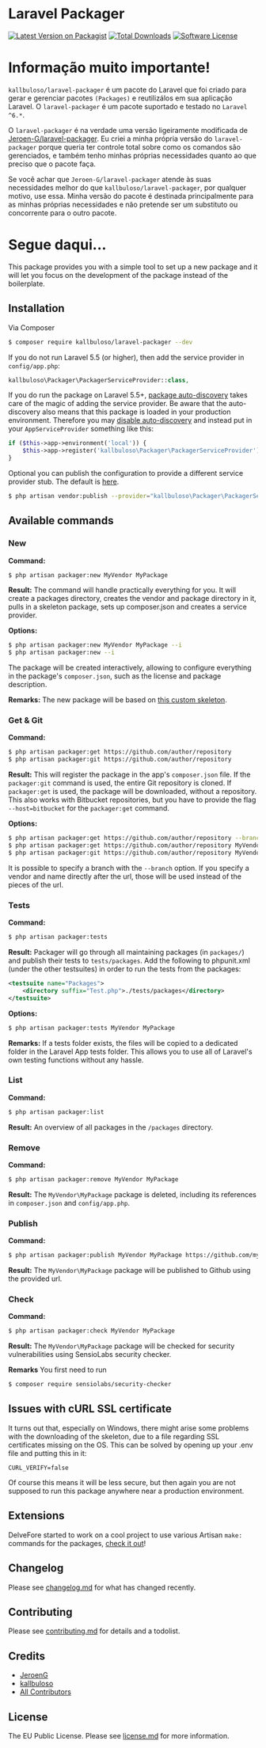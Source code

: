 # Laravel Packager

[![Latest Version on Packagist][ico-version]][link-packagist]
[![Total Downloads][ico-downloads]][link-downloads]
[![Software License][ico-readme]][link-readme]

# Informação muito importante!
`kallbuloso/laravel-packager` é um pacote do Laravel que foi criado para gerar e gerenciar pacotes `(Packages)` e reutilizálos em sua aplicação Laravel. O `laravel-packager` é um pacote suportado e testado no `Laravel ^6.*`.

O `laravel-packager` é na verdade uma versão ligeiramente modificada de [Jeroen-G/laravel-packager](https://github.com/Jeroen-G/laravel-packager). Eu criei a minha própria versão do `laravel-packager` porque queria ter controle total sobre como os comandos são gerenciados, e também tenho minhas próprias necessidades quanto ao que preciso que o pacote faça. 

Se você achar que `Jeroen-G/laravel-packager` atende às suas necessidades melhor do que `kallbuloso/laravel-packager`, por qualquer motivo, use essa. Minha versão do pacote é destinada principalmente para as minhas próprias necessidades e não pretende ser um substituto ou concorrente para o outro pacote.

# Segue daqui...
This package provides you with a simple tool to set up a new package and it will let you focus on the development of the package instead of the boilerplate.

## Installation

Via Composer

```bash
$ composer require kallbuloso/laravel-packager --dev
```

If you do not run Laravel 5.5 (or higher), then add the service provider in `config/app.php`:

```php
kallbuloso\Packager\PackagerServiceProvider::class,
```

If you do run the package on Laravel 5.5+, [package auto-discovery](https://medium.com/@taylorotwell/package-auto-discovery-in-laravel-5-5-ea9e3ab20518) takes care of the magic of adding the service provider.
Be aware that the auto-discovery also means that this package is loaded in your production environment. Therefore you may [disable auto-discovery](https://laravel.com/docs/5.5/packages#package-discovery) and instead put in your `AppServiceProvider` something like this:

```php
if ($this->app->environment('local')) {
    $this->app->register('kallbuloso\Packager\PackagerServiceProvider');
}
```

Optional you can publish the configuration to provide a different service provider stub. The default is [here](https://github.com/jeroen-g/packager-skeleton).

```bash
$ php artisan vendor:publish --provider="kallbuloso\Packager\PackagerServiceProvider"
```

## Available commands

### New
**Command:**
```bash
$ php artisan packager:new MyVendor MyPackage
```

**Result:**
The command will handle practically everything for you. It will create a packages directory, creates the vendor and package directory in it, pulls in a skeleton package, sets up composer.json and creates a service provider.

**Options:**
```bash
$ php artisan packager:new MyVendor MyPackage --i
$ php artisan packager:new --i
```
The package will be created interactively, allowing to configure everything in the package's `composer.json`, such as the license and package description.

**Remarks:**
The new package will be based on [this custom skeleton](https://github.com/jeroen-g/packager-skeleton).

### Get & Git
**Command:**
``` bash
$ php artisan packager:get https://github.com/author/repository
$ php artisan packager:git https://github.com/author/repository
```

**Result:**
This will register the package in the app's `composer.json` file.
If the `packager:git` command is used, the entire Git repository is cloned. If `packager:get` is used, the package will be downloaded, without a repository. This also works with Bitbucket repositories, but you have to provide the flag `--host=bitbucket` for the `packager:get` command.

**Options:**
```bash
$ php artisan packager:get https://github.com/author/repository --branch=develop
$ php artisan packager:get https://github.com/author/repository MyVendor MyPackage
$ php artisan packager:git https://github.com/author/repository MyVendor MyPackage
```
It is possible to specify a branch with the `--branch` option. If you specify a vendor and name directly after the url, those will be used instead of the pieces of the url.

### Tests
**Command:**
```bash
$ php artisan packager:tests
```

**Result:**
Packager will go through all maintaining packages (in `packages/`) and publish their tests to `tests/packages`.
Add the following to phpunit.xml (under the other testsuites) in order to run the tests from the packages:
```xml
<testsuite name="Packages">
    <directory suffix="Test.php">./tests/packages</directory>
</testsuite>
```

**Options:**
```bash
$ php artisan packager:tests MyVendor MyPackage
```

**Remarks:**
If a tests folder exists, the files will be copied to a dedicated folder in the Laravel App tests folder. This allows you to use all of Laravel's own testing functions without any hassle.

### List
**Command:**
```bash
$ php artisan packager:list
```

**Result:**
An overview of all packages in the `/packages` directory.

### Remove
**Command:**
```bash
$ php artisan packager:remove MyVendor MyPackage
```

**Result:**
The `MyVendor\MyPackage` package is deleted, including its references in `composer.json` and `config/app.php`.

### Publish
**Command:**
```bash
$ php artisan packager:publish MyVendor MyPackage https://github.com/myvendor/mypackage
```

**Result:**
The `MyVendor\MyPackage` package will be published to Github using the provided url.

### Check
**Command:**
```bash
$ php artisan packager:check MyVendor MyPackage
```

**Result:**
The `MyVendor\MyPackage` package will be checked for security vulnerabilities using SensioLabs security checker.

**Remarks**
You first need to run

```bash
$ composer require sensiolabs/security-checker
```


## Issues with cURL SSL certificate
It turns out that, especially on Windows, there might arise some problems with the downloading of the skeleton, due to a file regarding SSL certificates missing on the OS. This can be solved by opening up your .env file and putting this in it:
```
CURL_VERIFY=false
```
Of course this means it will be less secure, but then again you are not supposed to run this package anywhere near a production environment.

## Extensions
DelveFore started to work on a cool project to use various Artisan `make:` commands for the packages, [check it out](https://github.com/DelveFore/laravel-packager-hermes)!

## Changelog

Please see [changelog.md](changelog.md) for what has changed recently.

## Contributing

Please see [contributing.md](contributing.md) for details and a todolist.

## Credits

- [JeroenG](https://github.com/Jeroen-G)
- [kallbuloso][link-author]
- [All Contributors][link-contributors]

## License

The EU Public License. Please see [license.md](license.md) for more information.


[ico-version]: https://img.shields.io/packagist/v/kallbuloso/laravel-packager/v/stable?format=flat-square
[ico-downloads]: https://img.shields.io/packagist/dt/kallbuloso/laravel-packager.svg?style=flat-square
[ico-readme]: https://img.shields.io/badge/license-MIT-brightgreen.svg?style=flat-square

[link-packagist]: https://packagist.org/packages/kallbuloso/laravel-packager
[link-downloads]: https://packagist.org/packages/kallbuloso/laravel-packager
[link-author]: https://github.com/kallbuloso
[link-readme]: LICENSE.md
[link-contributors]: ../../contributors]
